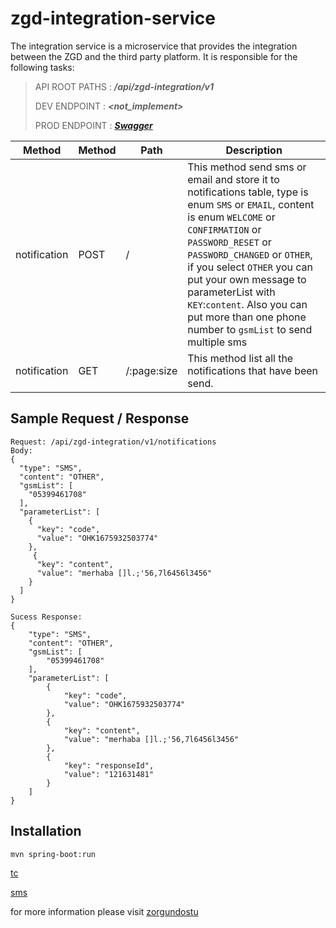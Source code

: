 # zgd-integration-service



The integration service is a microservice that provides the integration between the ZGD and the third party platform. It
is responsible for the following tasks:

> API ROOT PATHS : ***/api/zgd-integration/v1***
>
>DEV ENDPOINT   : ***<not_implement>***
>
>PROD ENDPOINT  : ***[Swagger](https://zorgundostu.com/api/zgd-integration/v1/swagger-ui/index.html)***

| Method       | Method | Path        | Description                                                                                                                                                                                                                                                                                                                                                                 |
|--------------|--------|-------------|-----------------------------------------------------------------------------------------------------------------------------------------------------------------------------------------------------------------------------------------------------------------------------------------------------------------------------------------------------------------------------|
| notification | POST   | /           | This method send sms or email and store it to notifications table, type is enum `SMS` or `EMAIL`, content is enum `WELCOME` or `CONFIRMATION` or `PASSWORD_RESET` or `PASSWORD_CHANGED` or `OTHER`, if you select `OTHER` you can put your own message to parameterList with `KEY`:`content`. Also you can put more than one phone number to `gsmList` to send multiple sms |
| notification | GET    | /:page:size | This method list all the notifications that have been send.                                                                                                                                                                                                                                                                                                                 |

## Sample Request / Response

```
Request: /api/zgd-integration/v1/notifications
Body: 
{
  "type": "SMS",
  "content": "OTHER",
  "gsmList": [
    "05399461708"
  ],
  "parameterList": [
    {
      "key": "code",
      "value": "OHK1675932503774"
    },
     {
      "key": "content",
      "value": "merhaba []l.;'56,7l6456l3456"
    }
  ]
}
```
```
Sucess Response: 
{
    "type": "SMS",
    "content": "OTHER",
    "gsmList": [
        "05399461708"
    ],
    "parameterList": [
        {
            "key": "code",
            "value": "OHK1675932503774"
        },
        {
            "key": "content",
            "value": "merhaba []l.;'56,7l6456l3456"
        },
        {
            "key": "responseId",
            "value": "121631481"
        }
    ]
}
```

## Installation

```bash
mvn spring-boot:run
```


[tc](https://tckimlik.nvi.gov.tr/Service/KPSPublic.asmx?op=TCKimlikNoDogrula)

[sms](http://g.ajanswebsms.com/sms_soap/sms.asmx)


for more information please visit [zorgundostu](https://zorgundostu.com)

